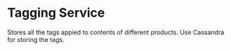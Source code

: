 # Tagging Service
Stores all the tags appied to contents of different products. Use Cassandra for storing the tags.
